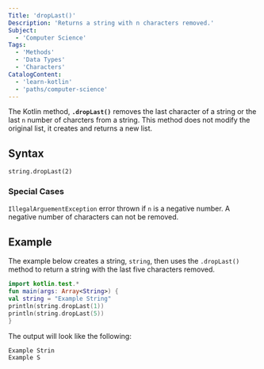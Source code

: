 ```yaml
---
Title: 'dropLast()'
Description: 'Returns a string with n characters removed.'
Subject:
  - 'Computer Science'
Tags:
  - 'Methods'
  - 'Data Types'
  - 'Characters'
CatalogContent:
  - 'learn-kotlin'
  - 'paths/computer-science'
---
```


The Kotlin method, **`.dropLast()`** removes the last character of a string or the last `n` number of charcters from a string. This method does not modify the original list, it creates and returns a new list.

## Syntax

```pseudo
string.dropLast(2)
```

### Special Cases

`IllegalArguementException` error thrown if `n` is a negative number. A negative number of characters can not be removed.

## Example

The example below creates a string, `string`, then uses the `.dropLast()` method to return a string with the last five characters removed.

```kotlin
import kotlin.test.*
fun main(args: Array<String>) {
val string = "Example String"
println(string.dropLast(1))
println(string.dropLast(5))
}

```

The output will look like the following:

```shell
Example Strin
Example S
```
